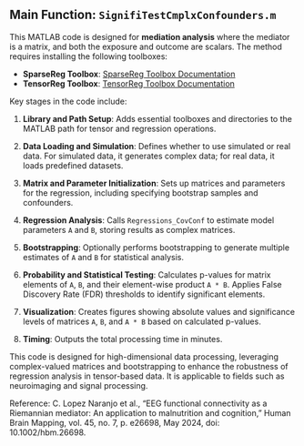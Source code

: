 ## Main Function: `SignifiTestCmplxConfounders.m`

This MATLAB code is designed for **mediation analysis** where the mediator is a matrix, and both the exposure and outcome are scalars. The method requires installing the following toolboxes:

- **SparseReg Toolbox**: [SparseReg Toolbox Documentation](https://hua-zhou.github.io/SparseReg/)
- **TensorReg Toolbox**: [TensorReg Toolbox Documentation](https://hua-zhou.github.io/TensorReg/)

Key stages in the code include:

1. **Library and Path Setup**: Adds essential toolboxes and directories to the MATLAB path for tensor and regression operations.

2. **Data Loading and Simulation**: Defines whether to use simulated or real data. For simulated data, it generates complex data; for real data, it loads predefined datasets.

3. **Matrix and Parameter Initialization**: Sets up matrices and parameters for the regression, including specifying bootstrap samples and confounders.

4. **Regression Analysis**: Calls `Regressions_CovConf` to estimate model parameters `A` and `B`, storing results as complex matrices.

5. **Bootstrapping**: Optionally performs bootstrapping to generate multiple estimates of `A` and `B` for statistical analysis.

6. **Probability and Statistical Testing**: Calculates p-values for matrix elements of `A`, `B`, and their element-wise product `A * B`. Applies False Discovery Rate (FDR) thresholds to identify significant elements.

7. **Visualization**: Creates figures showing absolute values and significance levels of matrices `A`, `B`, and `A * B` based on calculated p-values.

8. **Timing**: Outputs the total processing time in minutes.

This code is designed for high-dimensional data processing, leveraging complex-valued matrices and bootstrapping to enhance the robustness of regression analysis in tensor-based data. It is applicable to fields such as neuroimaging and signal processing.

Reference: C. Lopez Naranjo et al., “EEG functional connectivity as a Riemannian mediator: An application to malnutrition and cognition,” Human Brain Mapping, vol. 45, no. 7, p. e26698, May 2024, doi: 10.1002/hbm.26698.



